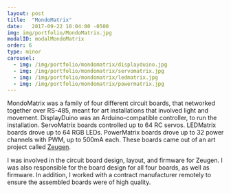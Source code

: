 ```yaml
---
layout: post
title:  "MondoMatrix"
date:   2017-09-22 10:04:00 -0500
img: img/portfolio/MondoMatrix.jpg
modalID: modalMondoMatrix
order: 6
type: minor
carousel:
  - img: /img/portfolio/mondomatrix/displayduino.jpg
  - img: /img/portfolio/mondomatrix/servomatrix.jpg
  - img: /img/portfolio/mondomatrix/ledmatrix.jpg
  - img: /img/portfolio/mondomatrix/powermatrix.jpg
---
```

MondoMatrix was a family of four different circuit boards, that networked together over RS-485, meant for art installations that involved light and movement. DisplayDuino was an Arduino-compatible controller, to run the installation. ServoMatrix boards controlled up to 64 RC servos. LEDMatrix boards drove up to 64 RGB LEDs. PowerMatrix boards drove up to 32 power channels with PWM, up to 500mA each. These boards came out of an art project called [Zeugen][zeugen-link].

I was involved in the circuit board design, layout, and firmware for Zeugen. I was also responsible for the board design for all four boards, as well as firmware. In addition, I worked with a contract manufacturer remotely to ensure the assembled boards were of high quality.

[zeugen-link]: http://morganrauscher.com/morganrauscher/portfolio/zeugen-v3/